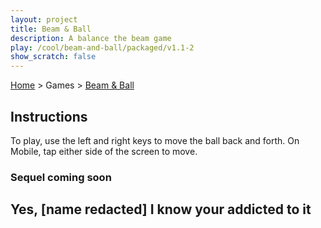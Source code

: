 ```yaml
---
layout: project
title: Beam & Ball
description: A balance the beam game
play: /cool/beam-and-ball/packaged/v1.1-2
show_scratch: false
---
```


[Home](/cool-turbowarp-projects/) > Games > [Beam & Ball](about.md)

## Instructions

To play, use the left and right keys to move the ball back and forth. On Mobile, tap either side of the screen to move.

### Sequel coming soon

## Yes, [name redacted] I know your addicted to it
